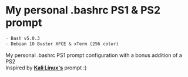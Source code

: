 # My personal .bashrc PS1 & PS2 prompt

```markdown
- Bash v5.0.3
- Debian 10 Buster XFCE & xTerm (256 color)
```
My personal .bashrc PS1 prompt configuration with a bonus addition of a PS2 <br>
Inspired by **[Kali Linux's](https://pt.wikipedia.org/wiki/Kali_Linux)** prompt :)

